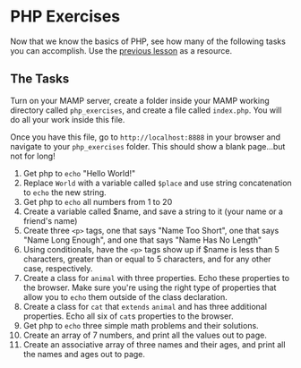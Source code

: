 # PHP Exercises

Now that we know the basics of PHP, see how many of the following tasks you can accomplish.  Use the [previous lesson](ttps://github.com/den-wdi-2/php-intro) as a resource.

## The Tasks

Turn on your MAMP server, create a folder inside your MAMP working directory called `php_exercises`, and create a file called `index.php`.  You will do all your work inside this file.

Once you have this file, go to `http://localhost:8888` in your browser and navigate to your `php_exercises` folder.  This should show a blank page...but not for long!

1. Get php to `echo` "Hello World!"
1. Replace `World` with a variable called `$place` and use string concatenation to `echo` the new string.
1. Get php to `echo` all numbers from 1 to 20
1. Create a variable called $name, and save a string to it (your name or a friend's name)
1. Create three `<p>` tags, one that says "Name Too Short", one that says "Name Long Enough", and one that says "Name Has No Length"
1. Using conditionals, have the `<p>` tags show up if $name is less than 5 characters, greater than or equal to 5 characters, and for any other case, respectively.
1. Create a class for `animal` with three properties.  Echo these properties to the browser.  Make sure you're using the right type of properties that allow you to `echo` them outside of the class declaration.
1. Create a class for `cat` that `extends` `animal` and has three additional properties.  Echo all six of `cat`s properties to the browser.
1. Get php to `echo` three simple math problems and their solutions.
1. Create an array of 7 numbers, and print all the values out to page.
1. Create an associative array of three names and their ages, and print all the names and ages out to page.
